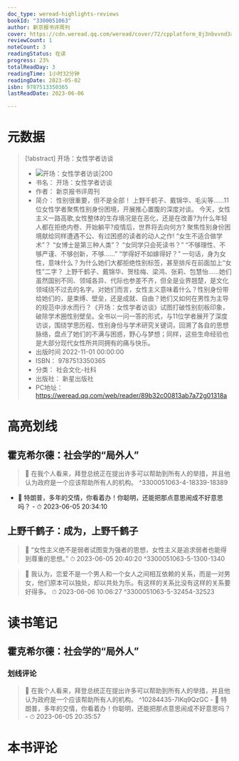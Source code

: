 ```yaml
---
doc_type: weread-highlights-reviews
bookId: "3300051063"
author: 新京报书评周刊
cover: https://cdn.weread.qq.com/weread/cover/72/cpplatform_8j3nbvvnd3azdk41a7pnm5/t7_cpplatform_8j3nbvvnd3azdk41a7pnm51677831954.jpg
reviewCount: 1
noteCount: 3
readingStatus: 在读
progress: 23%
totalReadDay: 3
readingTime: 1小时32分钟
readingDate: 2023-05-02
isbn: 9787513350365
lastReadDate: 2023-06-06

---
```

# 元数据
> [!abstract] 开场：女性学者访谈
> - ![ 开场：女性学者访谈|200](https://cdn.weread.qq.com/weread/cover/72/cpplatform_8j3nbvvnd3azdk41a7pnm5/t7_cpplatform_8j3nbvvnd3azdk41a7pnm51677831954.jpg)
> - 书名： 开场：女性学者访谈
> - 作者： 新京报书评周刊
> - 简介： 性别很重要，但不是全部！
上野千鹤子、戴锦华、毛尖等……11位女性学者聚焦性别身份困境，开展推心置腹的深度对谈。
今天，女性主义一路高歌,女性整体的生存境况是在恶化，还是在改善?为什么年轻人都在拒绝内卷、开始躺平?疫情后，世界将去向何方?
聚焦性别身份困境献给同样遭遇不公、有过困惑的读者的动人之作!
“女生不适合做学术”？
“女博士是第三种人类”？
“女同学只会死读书？”
“不够理性、不够严谨、不够创新，不够……”
“学得好不如嫁得好？”
一句话，身为女性，意味什么？为什么她们大都拒绝性别标签，甚至排斥在前面加上“女性”二字？
上野千鹤子、戴锦华、贺桂梅、梁鸿、张莉、包慧怡……她们虽然国别不同、领域各异、代际也参差不齐，但全是业界翘楚，是文化领域绕不过去的名字。对她们而言，女性主义意味着什么？性别身份带给她们的，是束缚、壁垒，还是成就、自由？她们又如何在男性为主导的规范中涉水而行？《开场：女性学者访谈》试图打破性别刻板印象，破除学术圈性别壁垒。全书以一问一答的形式，与11位学者展开了深度访谈，围绕学思历程、性别身份与学术研究关键词，回溯了各自的思想脉络，盘点了她们的不满与困惑，野心与梦想；同样，这些生命经验也是大部分现代女性所共同拥有的痛与快乐。
> - 出版时间 2022-11-01 00:00:00
> - ISBN： 9787513350365
> - 分类： 社会文化-社科
> - 出版社： 新星出版社
> - PC地址：https://weread.qq.com/web/reader/89b32c00813ab7a72g01318a

# 高亮划线

## 霍克希尔德：社会学的“局外人”

> 📌  在我个人看来，拜登总统正在提出许多可以帮助到所有人的举措，并且他认为政府是一个应该帮助所有人的机构。 ^3300051063-4-18339-18389
- 💭 特朗普，多年的交情，你看着办！你聪明，还能把那点意思闹成不好意思吗？ - ⏱ 2023-06-05 20:34:10 

## 上野千鹤子：成为，上野千鹤子

> 📌 “女性主义绝不是弱者试图变为强者的思想，女性主义是追求弱者也能得到尊重的思想。” 
> ⏱ 2023-06-05 20:40:20 ^3300051063-5-1300-1340

> 📌 我认为，恋爱不是一个男人和一个女人之间相互依赖的关系，而是一对男女，他们原本可以独处，却以共处为乐。有这样的关系比没有这样的关系要好得多。 
> ⏱ 2023-06-06 10:06:27 ^3300051063-5-32454-32523

# 读书笔记

## 霍克希尔德：社会学的“局外人”

### 划线评论
> 📌 在我个人看来，拜登总统正在提出许多可以帮助到所有人的举措，并且他认为政府是一个应该帮助所有人的机构。  ^10284435-7IKq9QzGC
    - 💭 特朗普，多年的交情，你看着办！你聪明，还能把那点意思闹成不好意思吗？
    - ⏱ 2023-06-05 20:35:57
   
# 本书评论
